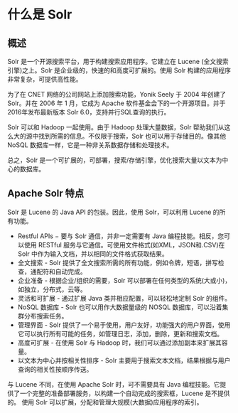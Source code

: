 # 什么是 Solr
## 概述
Solr 是一个开源搜索平台，用于构建搜索应用程序。它建立在 Lucene (全文搜索引擎)之上。Solr 是企业级的，快速的和高度可扩展的。使用 Solr 构建的应用程序非常复杂，可提供高性能。

为了在 CNET 网络的公司网站上添加搜索功能，Yonik Seely 于 2004 年创建了 Solr。并在 2006 年 1 月，它成为 Apache 软件基金会下的一个开源项目。并于2016年发布最新版本 Solr 6.0，支持并行SQL查询的执行。

Solr 可以和 Hadoop 一起使用。由于 Hadoop 处理大量数据，Solr 帮助我们从这么大的源中找到所需的信息。不仅限于搜索，Solr 也可以用于存储目的。像其他 NoSQL 数据库一样，它是一种非关系数据存储和处理技术。

总之，Solr 是一个可扩展的，可部署，搜索/存储引擎，优化搜索大量以文本为中心的数据库。

## Apache Solr 特点
Solr 是 Lucene 的 Java API 的包装。因此，使用 Solr，可以利用 Lucene 的所有功能。

- Restful APIs − 要与 Solr 通信，并非一定需要有 Java 编程技能。相反，您可以使用 RESTful 服务与它通信。可使用文件格式(如XML，JSON和.CSV)在 Solr 中作为输入文档，并以相同的文件格式获取结果。
- 全文搜索 - Solr 提供了全文搜索所需的所有功能，例如令牌，短语，拼写检查，通配符和自动完成。
- 企业准备 - 根据企业/组织的需要，Solr 可以部署在任何类型的系统(大或小)，如独立，分布式，云等。
- 灵活和可扩展 - 通过扩展 Java 类并相应配置，可以轻松地定制 Solr 的组件。
- NoSQL 数据库 - Solr 也可以用作大数据量级的 NOSQL 数据库，可以沿着集群分布搜索任务。
- 管理界面 - Solr 提供了一个易于使用，用户友好，功能强大的用户界面，使用它可以执行所有可能的任务，如管理日志，添加，删除，更新和搜索文档。
- 高度可扩展 - 在使用 Solr 与 Hadoop 时，我们可以通过添加副本来扩展其容量。
- 以文本为中心并按相关性排序 - Solr 主要用于搜索文本文档，结果根据与用户查询的相关性按顺序传送。

与 Lucene 不同，在使用 Apache Solr 时，可不需要具有 Java 编程技能。它提供了一个完整的准备部署服务，以构建一个自动完成的搜索框，Lucene 是不提供的。 使用 Solr 可以扩展，分配和管理大规模(大数据)应用程序的索引。